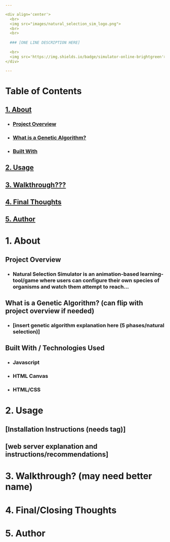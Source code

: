 ```yaml
---

<div align='center'>
  <br>
  <img src="images/natural_selection_sim_logo.png">
  <br>
  <br>
  
  ### [ONE LINE DESCRIPTION HERE]
  
  <br>
  <img src='https://img.shields.io/badge/simulator-online-brightgreen'>
</div>

---
```


# Table of Contents
## [1. About](#about)
- ### [Project Overview](#overview)
- ### [What is a Genetic Algorithm?](#ga)
- ### [Built With](#built-with)
## [2. Usage](#usage)
## [3. Walkthrough???](#walkthrough)
## [4. Final Thoughts](#final-thoughts)
## [5. Author](#author)

<a name='about'></a>

# 1. About

<a name='overview'></a>

## Project Overview
- ### Natural Selection Simulator is an animation-based learning-tool/game where users can configure their own species of organisms and watch them attempt to reach...

<a name='ga'></a>

## What is a Genetic Algorithm? (can flip with project overview if needed)

- ### [insert genetic algorithm explanation here (5 phases/natural selection)]


<a name='built-with'></a>

## Built With / Technologies Used

- ### Javascript
- ### HTML Canvas
- ### HTML/CSS

<!-- finish up to here -->

<a name='usage'></a>

# 2. Usage

## [Installation Instructions (needs tag)]
## [web server explanation and instructions/recommendations]

<a name='walkthrough'></a>

# 3. Walkthrough? (may need better name)

<a name='final-thoughts'></a>

# 4. Final/Closing Thoughts

<a name='author'></a>

# 5. Author
